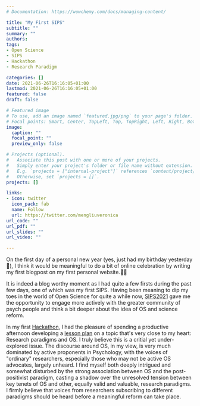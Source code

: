 ```yaml
---
# Documentation: https://wowchemy.com/docs/managing-content/

title: "My First SIPS"
subtitle: ""
summary: ""
authors: 
tags: 
- Open Science
- SIPS
- Hackathon
- Research Paradigm

categories: []
date: 2021-06-26T16:16:05+01:00
lastmod: 2021-06-26T16:16:05+01:00
featured: false
draft: false

# Featured image
# To use, add an image named `featured.jpg/png` to your page's folder.
# Focal points: Smart, Center, TopLeft, Top, TopRight, Left, Right, BottomLeft, Bottom, BottomRight.
image: 
  caption: ""
  focal_point: ""
  preview_only: false

# Projects (optional).
#   Associate this post with one or more of your projects.
#   Simply enter your project's folder or file name without extension.
#   E.g. `projects = ["internal-project"]` references `content/project/deep-learning/index.md`.
#   Otherwise, set `projects = []`.
projects: []

links:
- icon: twitter
  icon_pack: fab
  name: Follow
  url: https://twitter.com/mengliuveronica
url_code: ""
url_pdf: ""
url_slides: ""
url_video: ""

---
```


On the first day of a personal new year (yes, just had my birthday yesterday🎂), I think it would be meaningful to do a bit of online celebration by writing my first blogpost on my first personal website.💃🏻

It is indeed a blog worthy moment as I had quite a few firsts during the past few days, one of which was my first SIPS. Having been meaning to dip my toes in the world of Open Science for quite a while now, [SIPS2021](https://twitter.com/hashtag/SIPS2021?src=hashtag_click) gave me the opportunity to engage more actively with the greater community of psych people and think a bit deeper about the idea of OS and science reform. 

In my first [Hackathon](https://osf.io/8eavj/), I had the pleasure of spending a productive afternoon developing a [lesson plan](https://osf.io/jyp26/) on a topic that's very close to my heart: Research paradigms and OS. I truly believe this is a critial yet under-explored issue. The discourse around OS, in my view, is very much dominated by active proponents in Psychology, with the voices of "ordinary" researchers, especially those who may not be active OS advocates, largely unheard. I find myself both deeply intrigued and somewhat disturbed by the strong association between OS and the post-positivist paradigm, casting a shadow over the unresolved tension between key tenets of OS and other, equally valid and valuable, research paradigms. I firmly believe that voices from researchers subscribing to different paradigms should be heard before a meaningful reform can take place. 
